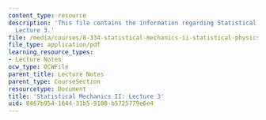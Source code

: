 ```yaml
---
content_type: resource
description: 'This file contains the information regarding Statistical Mechanics II:
  Lecture 3.'
file: /media/courses/8-334-statistical-mechanics-ii-statistical-physics-of-fields-spring-2014/0467b954164431b59100b5725779e6e4_MIT8_334S14_Lec3.pdf
file_type: application/pdf
learning_resource_types:
- Lecture Notes
ocw_type: OCWFile
parent_title: Lecture Notes
parent_type: CourseSection
resourcetype: Document
title: 'Statistical Mechanics II: Lecture 3'
uid: 0467b954-1644-31b5-9100-b5725779e6e4
---
```

